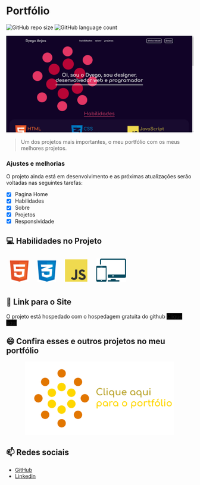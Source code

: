 # Portfólio

![GitHub repo size](https://img.shields.io/github/repo-size/DyegoAnjos/Portfolio?style=for-the-badge)
![GitHub language count](https://img.shields.io/github/languages/count/DyegoAnjos/Portfolio?style=for-the-badge)

<img src="/imgs/readme/Capa.png" alt="exemplo imagem">

> Um dos projetos mais importantes, o meu portfólio com os meus melhores projetos.

### Ajustes e melhorias

O projeto ainda está em desenvolvimento e as próximas atualizações serão voltadas nas seguintes tarefas:

- [x] Pagina Home
- [x] Habilidades
- [x] Sobre
- [X] Projetos
- [X] Responsividade

## 💻 Habilidades no Projeto

<img src="/imgs/logos/html.svg" alt="Habilidade Imagem" style="width: 50px; margin:10px;">
<img src="/imgs/logos/css.png" alt="Habilidade Imagem" style="width: 50px; margin:10px;">
<img src="/imgs/logos/js.png" alt="Habilidade Imagem" style="width: 60px; margin:10px;">
<img src="/imgs/logos/responsivo.png" alt="Habilidade Imagem" style="width: 80px; margin:10px;">

## 🚀 Link para o Site

O projeto está hospedado com o hospedagem gratuita do github
<a href="https://dyegoanjos.github.io/Portfolio/" target="_blank" style="background-color: black;">Clique aqui</a>


## 😄 Confira esses e outros projetos no meu portfólio
<a href="https://dyegoanjos.github.io/Portfolio/" target="_blank">
    <img src="/imgs/readme/portfolioImg.png" alt="Habilidade Imagem" style="width: 400px; margin: 0px 50px;">
</a>

## 📫 Redes sociais
- <a href="https://github.com/DyegoAnjos" target="_blank">GitHub</a>
- <a href="https://www.linkedin.com/in/dyego-cordeiro-8491891a3/" target="_blank">Linkedin</a>